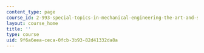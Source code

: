 ```yaml
---
content_type: page
course_id: 2-993-special-topics-in-mechanical-engineering-the-art-and-science-of-boat-design-january-iap-2007
layout: course_home
title: ''
type: course
uid: 9f6a6eea-ceca-0fcb-3b93-82d41332da8a
---
```

